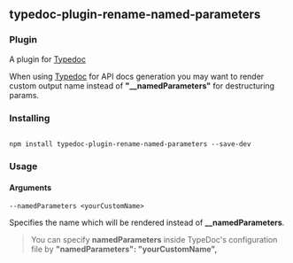 
## typedoc-plugin-rename-named-parameters

  

### Plugin

  

A plugin for [Typedoc](http://typedoc.org)

When using [Typedoc](http://typedoc.org) for API docs generation you may want to render custom output name instead of **"__namedParameters"** for destructuring params.

  

### Installing

  

```

npm install typedoc-plugin-rename-named-parameters --save-dev

```

  

### Usage

  

#### Arguments

`--namedParameters <yourCustomName>`<br>

Specifies the name which will be rendered instead of **__namedParameters**.

  

> You can specify **namedParameters** inside TypeDoc's configuration file  by
> **"namedParameters": "yourCustomName",**

